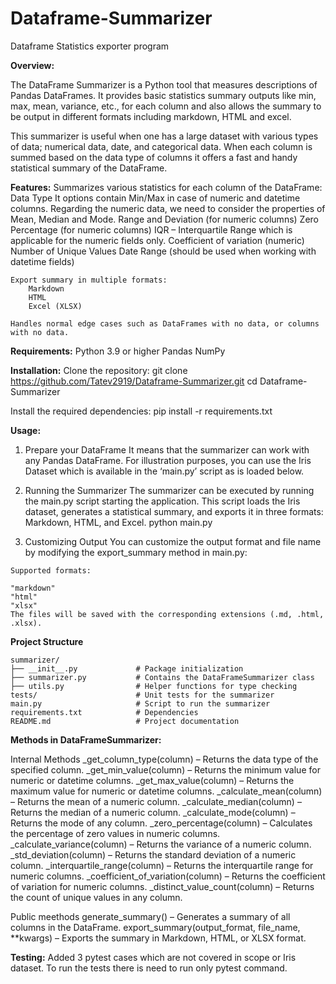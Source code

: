 # Dataframe-Summarizer
Dataframe Statistics exporter program


**Overview:**

The DataFrame Summarizer is a Python tool that measures descriptions of Pandas DataFrames. It provides basic statistics summary outputs like min, max, mean, variance, etc., for each column and also allows the summary to be output in different formats including markdown, HTML and excel.

This summarizer is useful when one has a large dataset with various types of data; numerical data, date, and categorical data. When each column is summed based on the data type of columns it offers a fast and handy statistical summary of the DataFrame.

**Features:**
    Summarizes various statistics for each column of the DataFrame:
        Data Type
        It options contain Min/Max in case of numeric and datetime columns.
        Regarding the numeric data, we need to consider the properties of Mean, Median and Mode.
        Range and Deviation (for numeric columns)
        Zero Percentage (for numeric columns)
        IQR – Interquartile Range which is applicable for the numeric fields only.
        Coefficient of variation (numeric)
        Number of Unique Values 
        Date Range (should be used when working with datetime fields)
    
    Export summary in multiple formats:
        Markdown
        HTML
        Excel (XLSX)
    
    Handles normal edge cases such as DataFrames with no data, or columns with no data.

**Requirements:**
    Python 3.9 or higher
    Pandas
    NumPy

**Installation:**
  Clone the repository:
    git clone https://github.com/Tatev2919/Dataframe-Summarizer.git
    cd Dataframe-Summarizer
    
  Install the required dependencies:
    pip install -r requirements.txt

**Usage:**

  1. Prepare your DataFrame
  It means that the summarizer can work with any Pandas DataFrame. For illustration purposes, you can use the Iris Dataset which is available in the ‘main.py’ script as is loaded below.
  
  2. Running the Summarizer
  The summarizer can be executed by running the main.py script starting the application. This script loads the Iris dataset, generates a statistical summary, and exports it in three formats: Markdown, HTML, and Excel.
      python main.py
  
  3. Customizing Output
  You can customize the output format and file name by modifying the export_summary method in main.py:
  
    Supported formats:
    
    "markdown"
    "html"
    "xlsx"
    The files will be saved with the corresponding extensions (.md, .html, .xlsx).

**Project Structure**

    summarizer/
    ├── __init__.py             # Package initialization
    ├── summarizer.py           # Contains the DataFrameSummarizer class
    ├── utils.py                # Helper functions for type checking
    tests/                      # Unit tests for the summarizer
    main.py                     # Script to run the summarizer
    requirements.txt            # Dependencies
    README.md                   # Project documentation

**Methods in DataFrameSummarizer:**

  Internal Methods
    _get_column_type(column) – Returns the data type of the specified column.
    _get_min_value(column) – Returns the minimum value for numeric or datetime columns.
    _get_max_value(column) – Returns the maximum value for numeric or datetime columns.
    _calculate_mean(column) – Returns the mean of a numeric column.
    _calculate_median(column) – Returns the median of a numeric column.
    _calculate_mode(column) – Returns the mode of any column.
    _zero_percentage(column) – Calculates the percentage of zero values in numeric columns.
    _calculate_variance(column) – Returns the variance of a numeric column.
    _std_deviation(column) – Returns the standard deviation of a numeric column.
    _interquartile_range(column) – Returns the interquartile range for numeric columns.
    _coefficient_of_variation(column) – Returns the coefficient of variation for numeric columns.
    _distinct_value_count(column) – Returns the count of unique values in any column.
    
  Public meethods
    generate_summary() – Generates a summary of all columns in the DataFrame.
    export_summary(output_format, file_name, **kwargs) – Exports the summary in Markdown, HTML, or XLSX format.
    
**Testing:**
    Added 3 pytest cases which are not covered in scope or Iris dataset. To run the tests there is need to run only pytest command.
  
